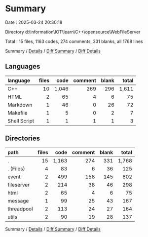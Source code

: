 # Summary

Date : 2025-03-24 20:30:18

Directory d:\\information\\IOT\\learn\\C++\\opensource\\WebFileServer

Total : 15 files,  1163 codes, 274 comments, 331 blanks, all 1768 lines

Summary / [Details](details.md) / [Diff Summary](diff.md) / [Diff Details](diff-details.md)

## Languages
| language | files | code | comment | blank | total |
| :--- | ---: | ---: | ---: | ---: | ---: |
| C++ | 10 | 1,046 | 269 | 296 | 1,611 |
| HTML | 2 | 65 | 4 | 6 | 75 |
| Markdown | 1 | 46 | 0 | 26 | 72 |
| Makefile | 1 | 5 | 0 | 2 | 7 |
| Shell Script | 1 | 1 | 1 | 1 | 3 |

## Directories
| path | files | code | comment | blank | total |
| :--- | ---: | ---: | ---: | ---: | ---: |
| . | 15 | 1,163 | 274 | 331 | 1,768 |
| . (Files) | 4 | 83 | 6 | 36 | 125 |
| event | 2 | 499 | 158 | 145 | 802 |
| fileserver | 2 | 214 | 38 | 46 | 298 |
| html | 2 | 65 | 4 | 6 | 75 |
| message | 1 | 99 | 25 | 43 | 167 |
| threadpool | 2 | 113 | 24 | 27 | 164 |
| utils | 2 | 90 | 19 | 28 | 137 |

Summary / [Details](details.md) / [Diff Summary](diff.md) / [Diff Details](diff-details.md)